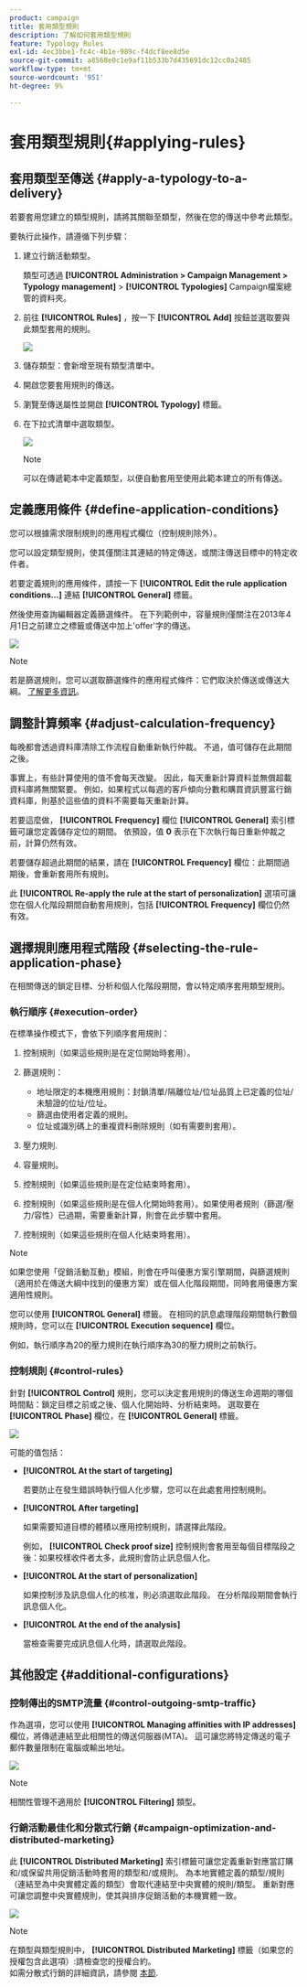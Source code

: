 ```yaml
---
product: campaign
title: 套用類型規則
description: 了解如何套用類型規則
feature: Typology Rules
exl-id: 4ec3bbe1-fc4c-4b1e-989c-f4dcf8ee8d5e
source-git-commit: a8568e0c1e9af11b533b7d435691dc12cc0a2485
workflow-type: tm+mt
source-wordcount: '951'
ht-degree: 9%

---
```


# 套用類型規則{#applying-rules}

## 套用類型至傳送 {#apply-a-typology-to-a-delivery}

若要套用您建立的類型規則，請將其關聯至類型，然後在您的傳送中參考此類型。

要執行此操作，請遵循下列步驟：

1. 建立行銷活動類型。

   類型可透過 **[!UICONTROL Administration > Campaign Management > Typology management]** > **[!UICONTROL Typologies]** Campaign檔案總管的資料夾。

1. 前往 **[!UICONTROL Rules]** ，按一下 **[!UICONTROL Add]** 按鈕並選取要與此類型套用的規則。

   ![](assets/campaign_opt_pressure_sample_1_6.png)

1. 儲存類型：會新增至現有類型清單中。
1. 開啟您要套用規則的傳送。
1. 瀏覽至傳送屬性並開啟 **[!UICONTROL Typology]** 標籤。
1. 在下拉式清單中選取類型。

   ![](assets/campaign_opt_pressure_sample_1_7.png)

   >[!NOTE]
   >
   >可以在傳遞範本中定義類型，以便自動套用至使用此範本建立的所有傳送。

## 定義應用條件 {#define-application-conditions}

您可以根據需求限制規則的應用程式欄位（控制規則除外）。

您可以設定類型規則，使其僅關注其連結的特定傳送，或關注傳送目標中的特定收件者。

若要定義規則的應用條件，請按一下 **[!UICONTROL Edit the rule application conditions...]** 連結 **[!UICONTROL General]** 標籤。

然後使用查詢編輯器定義篩選條件。 在下列範例中，容量規則僅關注在2013年4月1日之前建立之標籤或傳送中加上&#39;offer&#39;字的傳送。

![](assets/campaign_opt_create_capacity_criterion.png)

>[!NOTE]
>
>若是篩選規則，您可以選取篩選條件的應用程式條件：它們取決於傳送或傳送大綱。 [了解更多資訊](filtering-rules.md#condition-a-filtering-rule)。

## 調整計算頻率 {#adjust-calculation-frequency}

每晚都會透過資料庫清除工作流程自動重新執行仲裁。 不過，值可儲存在此期間之後。

事實上，有些計算使用的值不會每天改變。 因此，每天重新計算資料並無償超載資料庫將無關緊要。 例如，如果程式以每週的客戶傾向分數和購買資訊豐富行銷資料庫，則基於這些值的資料不需要每天重新計算。

若要這麼做， **[!UICONTROL Frequency]** 欄位 **[!UICONTROL General]** 索引標籤可讓您定義儲存定位的期間。 依預設，值 **0** 表示在下次執行每日重新仲裁之前，計算仍然有效。

若要儲存超過此期間的結果，請在 **[!UICONTROL Frequency]** 欄位：此期間過期後，會重新套用所有規則。

此 **[!UICONTROL Re-apply the rule at the start of personalization]** 選項可讓您在個人化階段期間自動套用規則，包括 **[!UICONTROL Frequency]** 欄位仍然有效。

## 選擇規則應用程式階段 {#selecting-the-rule-application-phase}

在相關傳送的鎖定目標、分析和個人化階段期間，會以特定順序套用類型規則。

### 執行順序 {#execution-order}

在標準操作模式下，會依下列順序套用規則：

1. 控制規則（如果這些規則是在定位開始時套用）。
1. 篩選規則：

   * 地址限定的本機應用規則：封鎖清單/隔離位址/位址品質上已定義的位址/未驗證的位址/位址。
   * 篩選由使用者定義的規則。
   * 位址或識別碼上的重複資料刪除規則（如有需要則套用）。

1. 壓力規則.
1. 容量規則。
1. 控制規則（如果這些規則是在定位結束時套用）。
1. 控制規則（如果這些規則是在個人化開始時套用）。如果使用者規則（篩選/壓力/容性）已過期，需要重新計算，則會在此步驟中套用。
1. 控制規則（如果這些規則在個人化結束時套用）。

>[!NOTE]
>
>如果您使用「促銷活動互動」模組，則會在呼叫優惠方案引擎期間，與篩選規則（適用於在傳送大綱中找到的優惠方案）或在個人化階段期間，同時套用優惠方案適用性規則。

您可以使用 **[!UICONTROL General]** 標籤。 在相同的訊息處理階段期間執行數個規則時，您可以在 **[!UICONTROL Execution sequence]** 欄位。

例如，執行順序為20的壓力規則在執行順序為30的壓力規則之前執行。

### 控制規則 {#control-rules}

針對 **[!UICONTROL Control]** 規則，您可以決定套用規則的傳送生命週期的哪個時間點：鎖定目標之前或之後、個人化開始時、分析結束時。 選取要在 **[!UICONTROL Phase]** 欄位，在 **[!UICONTROL General]** 標籤。

![](assets/campaign_opt_define_control_phase.png)

可能的值包括：

* **[!UICONTROL At the start of targeting]**

   若要防止在發生錯誤時執行個人化步驟，您可以在此處套用控制規則。

* **[!UICONTROL After targeting]**

   如果需要知道目標的體積以應用控制規則，請選擇此階段。

   例如， **[!UICONTROL Check proof size]** 控制規則會套用至每個目標階段之後：如果校樣收件者太多，此規則會防止訊息個人化。

* **[!UICONTROL At the start of personalization]**

   如果控制涉及訊息個人化的核准，則必須選取此階段。 在分析階段期間會執行訊息個人化。

* **[!UICONTROL At the end of the analysis]**

   當檢查需要完成訊息個人化時，請選取此階段。

## 其他設定 {#additional-configurations}

### 控制傳出的SMTP流量 {#control-outgoing-smtp-traffic}

作為選項，您可以使用 **[!UICONTROL Managing affinities with IP addresses]** 欄位，將傳遞連結至此相關性的傳送伺服器(MTA)。 這可讓您將特定傳送的電子郵件數量限制在電腦或輸出地址。

![](assets/campaign_opt_select_ip_affinity.png)

>[!NOTE]
>
>相關性管理不適用於 **[!UICONTROL Filtering]** 類型。

<!--
>Affinities are defined in the instance configuration file, on the Adobe Campaign server. For more on this, refer to [this section](../../installation/using/about-initial-configuration.md).-->

### 行銷活動最佳化和分散式行銷 {#campaign-optimization-and-distributed-marketing}

此 **[!UICONTROL Distributed Marketing]** 索引標籤可讓您定義重新對應當訂購和/或保留共用促銷活動時套用的類型和/或規則。 為本地實體定義的類型/規則（連結至為中央實體定義的類型）會取代連結至中央實體的規則/類型。 重新對應可讓您調整中央實體規則，使其與排序促銷活動的本機實體一致。

![](assets/simu_campaign_opti_distrib_mkg.png)

>[!NOTE]
>
>在類型與類型規則中， **[!UICONTROL Distributed Marketing]** 標籤（如果您的授權包含此選項）:請檢查您的授權合約。\
>如需分散式行銷的詳細資訊，請參閱 [本節](../distributed-marketing/about-distributed-marketing.md).
